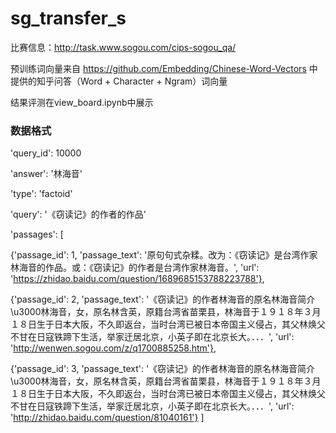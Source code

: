 # sg_transfer_s
比赛信息：http://task.www.sogou.com/cips-sogou_qa/

预训练词向量来自 https://github.com/Embedding/Chinese-Word-Vectors 中提供的知乎问答（Word + Character + Ngram）词向量

结果评测在view_board.ipynb中展示

### 数据格式
'query_id': 10000

'answer': '林海音'

'type': 'factoid'

'query': '《窃读记》的作者的作品'

'passages': [

{'passage_id': 1, 
'passage_text': '原句句式杂糅。改为：《窃读记》是台湾作家林海音的作品。或：《窃读记》的作者是台湾作家林海音。', 
'url': 'https://zhidao.baidu.com/question/1689685153788223788'}, 

{'passage_id': 2, 
'passage_text': '《窃读记》的作者林海音的原名林海音简介\u3000林海音，女，原名林含英，原籍台湾省苗栗县，林海音于１９１８年３月１８日生于日本大阪，不久即返台，当时台湾已被日本帝国主义侵占，其父林焕父不甘在日寇铁蹄下生活，举家迁居北京，小英子即在北京长大。．．．', 'url': 'http://wenwen.sogou.com/z/q1700885258.htm'}, 

{'passage_id': 3, 'passage_text': '《窃读记》的作者林海音的原名林海音简介\u3000林海音，女，原名林含英，原籍台湾省苗栗县，林海音于１９１８年３月１８日生于日本大阪，不久即返台，当时台湾已被日本帝国主义侵占，其父林焕父不甘在日寇铁蹄下生活，举家迁居北京，小英子即在北京长大。．．．', 'url': 'http://zhidao.baidu.com/question/81040161'}
]

